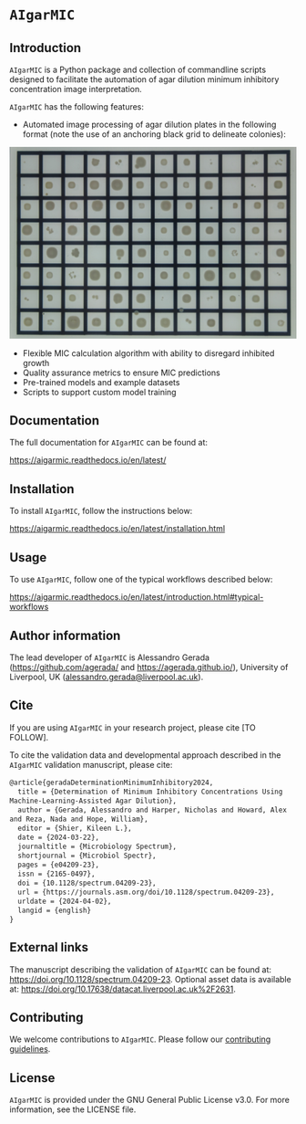 # `AIgarMIC`

## Introduction

`AIgarMIC` is a Python package and collection of commandline scripts designed to facilitate the automation of agar dilution minimum inhibitory concentration image interpretation.

`AIgarMIC` has the following features:

* Automated image processing of agar dilution plates in the following format (note the use of an anchoring black grid to delineate colonies): 

![Example image 1](/readme_images/2.0.jpg)

* Flexible MIC calculation algorithm with ability to disregard inhibited growth
* Quality assurance metrics to ensure MIC predictions
* Pre-trained models and example datasets
* Scripts to support custom model training

## Documentation

The full documentation for `AIgarMIC` can be found at:

https://aigarmic.readthedocs.io/en/latest/

## Installation

To install `AIgarMIC`, follow the instructions below:

https://aigarmic.readthedocs.io/en/latest/installation.html

## Usage

To use `AIgarMIC`, follow one of the typical workflows described below:

https://aigarmic.readthedocs.io/en/latest/introduction.html#typical-workflows

## Author information

The lead developer of ``AIgarMIC`` is Alessandro Gerada (https://github.com/agerada/ and https://agerada.github.io/), 
University of Liverpool, UK (alessandro.gerada@liverpool.ac.uk).

## Cite

If you are using `AIgarMIC` in your research project, please cite [TO FOLLOW].

To cite the validation data and developmental approach described in the `AIgarMIC` validation manuscript, please cite:

    @article{geradaDeterminationMinimumInhibitory2024,
      title = {Determination of Minimum Inhibitory Concentrations Using Machine-Learning-Assisted Agar Dilution},
      author = {Gerada, Alessandro and Harper, Nicholas and Howard, Alex and Reza, Nada and Hope, William},
      editor = {Shier, Kileen L.},
      date = {2024-03-22},
      journaltitle = {Microbiology Spectrum},
      shortjournal = {Microbiol Spectr},
      pages = {e04209-23},
      issn = {2165-0497},
      doi = {10.1128/spectrum.04209-23},
      url = {https://journals.asm.org/doi/10.1128/spectrum.04209-23},
      urldate = {2024-04-02},
      langid = {english}
    }

## External links

The manuscript describing the validation of `AIgarMIC` can be found at: https://doi.org/10.1128/spectrum.04209-23.
Optional asset data is available at: https://doi.org/10.17638/datacat.liverpool.ac.uk%2F2631.

## Contributing

We welcome contributions to ``AIgarMIC``. Please follow our [contributing guidelines](https://github.com/agerada/AIgarMIC/blob/paper/CONTRIBUTING.md).

## License

`AIgarMIC` is provided under the GNU General Public License v3.0. For more information, see the LICENSE file.
